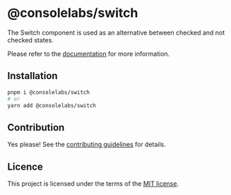 # @consolelabs/switch

The Switch component is used as an alternative between checked and not checked
states.

Please refer to the
[documentation](https://web-design-system-consolelabs.vercel.app/?path=/docs/ui-switch--docs)
for more information.

## Installation

```sh
pnpm i @consolelabs/switch
# or
yarn add @consolelabs/switch
```

## Contribution

Yes please! See the [contributing guidelines](/CONTRIBUTING.md) for details.

## Licence

This project is licensed under the terms of the
[MIT license](https://choosealicense.com/licenses/mit/).
